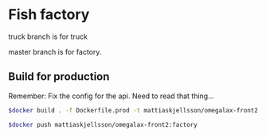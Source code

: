# Fish factory

truck branch is for truck

master branch is for factory.

## Build for production  

Remember: Fix the config for the api. Need to read that thing...

``` bash
$docker build . -f Dockerfile.prod -t mattiaskjellsson/omegalax-front2:[truck | factory]

$docker push mattiaskjellsson/omegalax-front2:factory
```
